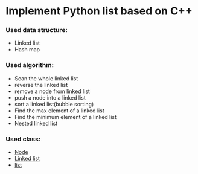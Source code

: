#      Implement Python list based on C++

### Used data structure:

- Linked list
- Hash map

### Used algorithm:

- Scan the whole linked list
- reverse the linked list
- remove a node from linked list
- push a node into a linked list
- sort a linked list(bubble sorting)
- Find the max element of a linked list
- Find the minimum element of  a linked list
- Nested linked list

### Used class:

- [Node](https://github.com/lyb1234567/C-plus-plus-/blob/master/implement%20python%20list%20based%20on%20C%2B%2B/doc/Node.md)
- [Linked list](https://github.com/lyb1234567/C-plus-plus-/blob/master/implement%20python%20list%20based%20on%20C%2B%2B/doc/Linked%20list%20Class.md)
- [list](https://github.com/lyb1234567/C-plus-plus-/blob/master/implement%20python%20list%20based%20on%20C%2B%2B/doc/List.md)


